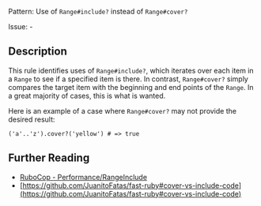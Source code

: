 Pattern: Use of `Range#include?` instead of `Range#cover?`

Issue: -

## Description

This rule identifies uses of `Range#include?`, which iterates over each
item in a `Range` to see if a specified item is there. In contrast,
`Range#cover?` simply compares the target item with the beginning and
end points of the `Range`. In a great majority of cases, this is what
is wanted.

Here is an example of a case where `Range#cover?` may not provide the
desired result:

    ('a'..'z').cover?('yellow') # => true

## Further Reading

* [RuboCop - Performance/RangeInclude](https://docs.rubocop.org/rubocop-performance/cops_performance.html#performancerangeinclude)
* [https://github.com/JuanitoFatas/fast-ruby#cover-vs-include-code](https://github.com/JuanitoFatas/fast-ruby#cover-vs-include-code)
